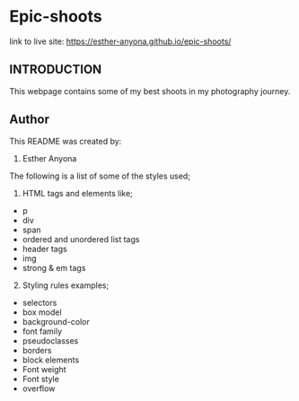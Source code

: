 
# **Epic-shoots**
link to live site: https://esther-anyona.github.io/epic-shoots/
## **INTRODUCTION**
This webpage contains some of my best shoots in my photography journey. 

## **Author**

This README was created by:
1. Esther Anyona

The following is a list of some of the styles used;

1. HTML tags and elements like;

* p
* div
* span
* ordered and unordered list tags
* header tags
* img
* strong & em tags

2. Styling rules examples;
* selectors
* box model
* background-color
* font family
* pseudoclasses
* borders
* block elements
* Font weight 
* Font style
* overflow